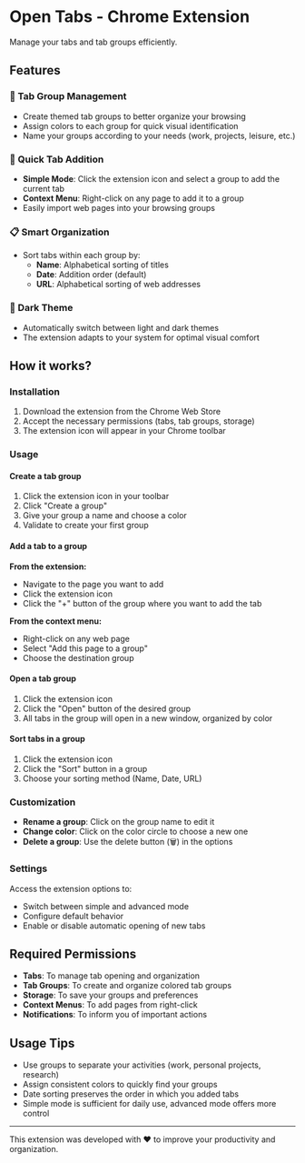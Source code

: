 # Open Tabs - Chrome Extension

Manage your tabs and tab groups efficiently.

## Features

### 🎯 Tab Group Management
- Create themed tab groups to better organize your browsing
- Assign colors to each group for quick visual identification
- Name your groups according to your needs (work, projects, leisure, etc.)

### 🚀 Quick Tab Addition
- **Simple Mode**: Click the extension icon and select a group to add the current tab
- **Context Menu**: Right-click on any page to add it to a group
- Easily import web pages into your browsing groups

### 📋 Smart Organization
- Sort tabs within each group by:
  - **Name**: Alphabetical sorting of titles
  - **Date**: Addition order (default)
  - **URL**: Alphabetical sorting of web addresses

### 🎨 Dark Theme
- Automatically switch between light and dark themes
- The extension adapts to your system for optimal visual comfort

## How it works?

### Installation
1. Download the extension from the Chrome Web Store
2. Accept the necessary permissions (tabs, tab groups, storage)
3. The extension icon will appear in your Chrome toolbar

### Usage

#### Create a tab group
1. Click the extension icon in your toolbar
2. Click "Create a group"
3. Give your group a name and choose a color
4. Validate to create your first group

#### Add a tab to a group
**From the extension:**
- Navigate to the page you want to add
- Click the extension icon
- Click the "+" button of the group where you want to add the tab

**From the context menu:**
- Right-click on any web page
- Select "Add this page to a group"
- Choose the destination group

#### Open a tab group
1. Click the extension icon
2. Click the "Open" button of the desired group
3. All tabs in the group will open in a new window, organized by color

#### Sort tabs in a group
1. Click the extension icon
2. Click the "Sort" button in a group
3. Choose your sorting method (Name, Date, URL)

### Customization
- **Rename a group**: Click on the group name to edit it
- **Change color**: Click on the color circle to choose a new one
- **Delete a group**: Use the delete button (🗑️) in the options

### Settings
Access the extension options to:
- Switch between simple and advanced mode
- Configure default behavior
- Enable or disable automatic opening of new tabs

## Required Permissions

- **Tabs**: To manage tab opening and organization
- **Tab Groups**: To create and organize colored tab groups
- **Storage**: To save your groups and preferences
- **Context Menus**: To add pages from right-click
- **Notifications**: To inform you of important actions

## Usage Tips

- Use groups to separate your activities (work, personal projects, research)
- Assign consistent colors to quickly find your groups
- Date sorting preserves the order in which you added tabs
- Simple mode is sufficient for daily use, advanced mode offers more control

---

This extension was developed with ❤️ to improve your productivity and organization.
